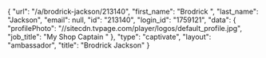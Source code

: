{
    "url": "\/a\/brodrick-jackson\/213140",
    "first_name": "Brodrick ",
    "last_name": "Jackson",
    "email": null,
    "id": "213140",
    "login_id": "1759121",
    "data": {
        "profilePhoto": "\/\/sitecdn.tvpage.com\/player\/logos\/default_profile.jpg",
        "job_title": "My Shop Captain "
    },
    "type": "captivate",
    "layout": "ambassador",
    "title": "Brodrick  Jackson"
}